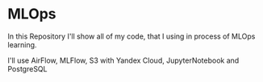 # MLOps

In this Repository I'll show all of my code, that I using in process of MLOps learning.

I'll use AirFlow, MLFlow, S3 with Yandex Cloud, JupyterNotebook and PostgreSQL
